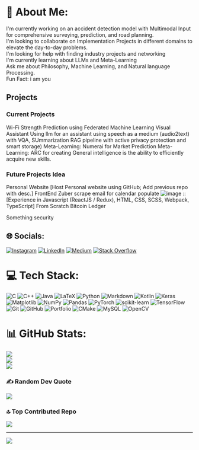 <!-- # Personal-Website -->
<!-- Repo for personal website -->
# 💫 About Me:
I'm currently working on an accident detection model with Multimodal Input for comprehensive surveying, prediction, and road planning. <br>I'm looking to collaborate on Implementation Projects in different domains to elevate the day-to-day problems.<br>I'm looking for help with finding industry projects and networking<br>I'm currently learning about LLMs and Meta-Learning<br>Ask me about Philosophy, Machine Learning, and Natural language Processing.<br>Fun Fact: i am you

## Projects
### Current Projects
Wi-Fi Strength Prediction using Federated Machine Learning
Visual Assistant Using llm for an assistant using speech as a medium (audio2text) with VQA, SUmmarization RAG pipeline with active privacy protection and smart storage) 
Meta-Learning: Numerai for Market Prediction
Meta-Learning: ARC for creating General intelligence is the ability to efficiently acquire new skills.

### Future Projects Idea
Personal Website [Host Personal website using GitHub; Add previous repo with desc.]
FrontEnd Zuber
scrape email for calendar populate
![image](https://github.com/user-attachments/assets/1a4b1cb7-1405-4b84-843e-e60b6c692ee3) :: [Experience in Javascript (ReactJS / Redux), HTML, CSS, SCSS, Webpack, TypeScript]
From Scratch Bitcoin Ledger

Something security

## 🌐 Socials:
[![Instagram](https://img.shields.io/badge/Instagram-%23E4405F.svg?logo=Instagram&logoColor=white)](https://instagram.com/l.akshay137) [![LinkedIn](https://img.shields.io/badge/LinkedIn-%230077B5.svg?logo=linkedin&logoColor=white)](https://linkedin.com/in/lakshay-kumar-57923b229) [![Medium](https://img.shields.io/badge/Medium-12100E?logo=medium&logoColor=white)](https://medium.com/@qwYash) [![Stack Overflow](https://img.shields.io/badge/-Stackoverflow-FE7A16?logo=stack-overflow&logoColor=white)](https://stackoverflow.com/users/l.akshay137) 

# 💻 Tech Stack:
![C](https://img.shields.io/badge/c-%2300599C.svg?style=for-the-badge&logo=c&logoColor=white) ![C++](https://img.shields.io/badge/c++-%2300599C.svg?style=for-the-badge&logo=c%2B%2B&logoColor=white) ![Java](https://img.shields.io/badge/java-%23ED8B00.svg?style=for-the-badge&logo=openjdk&logoColor=white) ![LaTeX](https://img.shields.io/badge/latex-%23008080.svg?style=for-the-badge&logo=latex&logoColor=white) ![Python](https://img.shields.io/badge/python-3670A0?style=for-the-badge&logo=python&logoColor=ffdd54) ![Markdown](https://img.shields.io/badge/markdown-%23000000.svg?style=for-the-badge&logo=markdown&logoColor=white) ![Kotlin](https://img.shields.io/badge/kotlin-%237F52FF.svg?style=for-the-badge&logo=kotlin&logoColor=white) ![Keras](https://img.shields.io/badge/Keras-%23D00000.svg?style=for-the-badge&logo=Keras&logoColor=white) ![Matplotlib](https://img.shields.io/badge/Matplotlib-%23ffffff.svg?style=for-the-badge&logo=Matplotlib&logoColor=black) ![NumPy](https://img.shields.io/badge/numpy-%23013243.svg?style=for-the-badge&logo=numpy&logoColor=white) ![Pandas](https://img.shields.io/badge/pandas-%23150458.svg?style=for-the-badge&logo=pandas&logoColor=white) ![PyTorch](https://img.shields.io/badge/PyTorch-%23EE4C2C.svg?style=for-the-badge&logo=PyTorch&logoColor=white) ![scikit-learn](https://img.shields.io/badge/scikit--learn-%23F7931E.svg?style=for-the-badge&logo=scikit-learn&logoColor=white) ![TensorFlow](https://img.shields.io/badge/TensorFlow-%23FF6F00.svg?style=for-the-badge&logo=TensorFlow&logoColor=white) ![Git](https://img.shields.io/badge/git-%23F05033.svg?style=for-the-badge&logo=git&logoColor=white) ![GitHub](https://img.shields.io/badge/github-%23121011.svg?style=for-the-badge&logo=github&logoColor=white) ![Portfolio](https://img.shields.io/badge/Portfolio-%23000000.svg?style=for-the-badge&logo=firefox&logoColor=#FF7139) ![CMake](https://img.shields.io/badge/CMake-%23008FBA.svg?style=for-the-badge&logo=cmake&logoColor=white) ![MySQL](https://img.shields.io/badge/mysql-4479A1.svg?style=for-the-badge&logo=mysql&logoColor=white) ![OpenCV](https://img.shields.io/badge/opencv-%23white.svg?style=for-the-badge&logo=opencv&logoColor=white)
# 📊 GitHub Stats:
![](https://github-readme-stats.vercel.app/api?username=LunarLynxLima&theme=solarized-dark&hide_border=false&include_all_commits=false&count_private=false)<br/>
![](https://github-readme-streak-stats.herokuapp.com/?user=LunarLynxLima&theme=solarized-dark&hide_border=false)<br/>
![](https://github-readme-stats.vercel.app/api/top-langs/?username=LunarLynxLima&theme=solarized-dark&hide_border=false&include_all_commits=false&count_private=false&layout=compact)

### ✍️ Random Dev Quote
![](https://quotes-github-readme.vercel.app/api?type=horizontal&theme=tokyonight)

### 🔝 Top Contributed Repo
![](https://github-contributor-stats.vercel.app/api?username=LunarLynxLima&limit=5&theme=tokyonight&combine_all_yearly_contributions=true)

---
[![](https://visitcount.itsvg.in/api?id=LunarLynxLima&icon=5&color=0)](https://visitcount.itsvg.in)

<!-- Proudly created with GPRM ( https://gprm.itsvg.in ) -->

